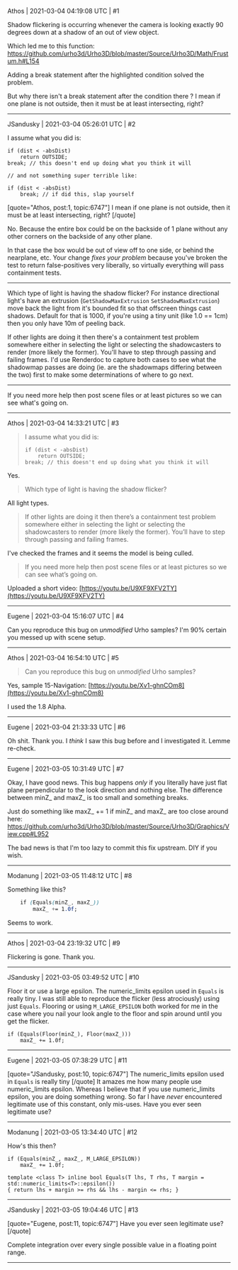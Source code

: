Athos | 2021-03-04 04:19:08 UTC | #1

Shadow flickering is occurring whenever the camera is looking exactly 90 degrees down at a shadow of an out of view object.

Which led me to this function:
https://github.com/urho3d/Urho3D/blob/master/Source/Urho3D/Math/Frustum.h#L154

Adding a break statement after the highlighted condition solved the problem.

But why there isn't a break statement after the condition there ? I mean if one plane is not outside, then it must be at least intersecting, right?

-------------------------

JSandusky | 2021-03-04 05:26:01 UTC | #2

I assume what you did is:

```
if (dist < -absDist)
    return OUTSIDE;
break; // this doesn't end up doing what you think it will

// and not something super terrible like:

if (dist < -absDist)
    break; // if did this, slap yourself
```

[quote="Athos, post:1, topic:6747"]
I mean if one plane is not outside, then it must be at least intersecting, right?
[/quote]

No. Because the entire box could be on the backside of 1 plane without any other corners on the backside of any other plane.

In that case the box would be out of view off to one side, or behind the nearplane, etc. Your change *fixes your problem* because you've broken the test to return false-positives very liberally, so virtually everything will pass containment tests.

---

Which type of light is having the shadow flicker? For instance directional light's have an extrusion (`GetShadowMaxExtrusion` `SetShadowMaxExtrusion`) move back the light from it's bounded fit so that offscreen things cast shadows. Default for that is 1000, if you're using a tiny unit (like 1.0 == 1cm) then you only have 10m of peeling back.

If other lights are doing it then there's a containment test problem somewhere either in selecting the light or selecting the shadowcasters to render (more likely the former). You'll have to step through passing and failing frames. I'd use Renderdoc to capture both cases to see what the shadowmap passes are doing (ie. are the shadowmaps differing between the two) first to make some determinations of where to go next.

---

If you need more help then post scene files or at least pictures so we can see what's going on.

-------------------------

Athos | 2021-03-04 14:33:21 UTC | #3

> I assume what you did is:
> 
> ```
> if (dist < -absDist)
>     return OUTSIDE;
> break; // this doesn't end up doing what you think it will
> ```
Yes.

> Which type of light is having the shadow flicker?

All light types.

> If other lights are doing it then there’s a containment test problem somewhere either in selecting the light or selecting the shadowcasters to render (more likely the former). You’ll have to step through passing and failing frames.

I've checked the frames and it seems the model is being culled.

> If you need more help then post scene files or at least pictures so we can see what’s going on.

Uploaded a short video:
[https://youtu.be/U9XF9XFV2TY](https://youtu.be/U9XF9XFV2TY)

-------------------------

Eugene | 2021-03-04 15:16:07 UTC | #4

Can you reproduce this bug on _unmodified_ Urho samples?
I'm 90% certain you messed up with scene setup.

-------------------------

Athos | 2021-03-04 16:54:10 UTC | #5

> Can you reproduce this bug on *unmodified* Urho samples?

Yes, sample 15-Navigation:
[https://youtu.be/Xv1-ghnCOm8](https://youtu.be/Xv1-ghnCOm8)

I used the 1.8 Alpha.

-------------------------

Eugene | 2021-03-04 21:33:33 UTC | #6

Oh shit. Thank you. I _think_ I saw this bug before and I investigated it. Lemme re-check.

-------------------------

Eugene | 2021-03-05 10:31:49 UTC | #7

Okay, I have good news.
This bug happens _only_ if you literally have just flat plane perpendicular to the look direction and nothing else.
The difference between minZ_ and maxZ_ is too small and something breaks.

Just do something like maxZ_ += 1 if minZ_ and maxZ_ are too close around here:
https://github.com/urho3d/Urho3D/blob/master/Source/Urho3D/Graphics/View.cpp#L952

The bad news is that I'm too lazy to commit this fix upstream. DIY if you wish.

-------------------------

Modanung | 2021-03-05 11:48:12 UTC | #8

Something like this?
```css
    if (Equals(minZ_, maxZ_))
        maxZ_ += 1.0f;
```
Seems to work.

-------------------------

Athos | 2021-03-04 23:19:32 UTC | #9

Flickering is gone.
Thank you.

-------------------------

JSandusky | 2021-03-05 03:49:52 UTC | #10

Floor it or use a large epsilon. The numeric_limits epsilon used in `Equals` is really tiny. I was still able to reproduce the flicker (less atrociously) using just `Equals`. Flooring or using `M_LARGE_EPSILON` both worked for me in the case where you nail your look angle to the floor and spin around until you get the flicker.

    if (Equals(Floor(minZ_), Floor(maxZ_)))
        maxZ_ += 1.0f;

-------------------------

Eugene | 2021-03-05 07:38:29 UTC | #11

[quote="JSandusky, post:10, topic:6747"]
The numeric_limits epsilon used in `Equals` is really tiny
[/quote]
It amazes me how many people use numeric_limits epsilon. Whereas I believe that if you use numeric_limits epsilon, you are doing something wrong. So far I have *never* encountered legitimate use of this constant, only mis-uses. Have you ever seen legitimate use?

-------------------------

Modanung | 2021-03-05 13:34:40 UTC | #12

How's this then?

```
if (Equals(minZ_, maxZ_, M_LARGE_EPSILON))
    maxZ_ += 1.0f;
```

```
template <class T> inline bool Equals(T lhs, T rhs, T margin = std::numeric_limits<T>::epsilon())
{ return lhs + margin >= rhs && lhs - margin <= rhs; }
```

-------------------------

JSandusky | 2021-03-05 19:04:46 UTC | #13

[quote="Eugene, post:11, topic:6747"]
Have you ever seen legitimate use?
[/quote]

Complete integration over every single possible value in a floating point range.

-------------------------

